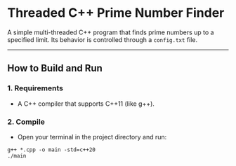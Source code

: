 # Threaded C++ Prime Number Finder

A simple multi-threaded C++ program that finds prime numbers up to a specified limit. Its behavior is controlled through a `config.txt` file.

---

## How to Build and Run

### 1. Requirements
* A C++ compiler that supports C++11 (like g++).

### 2. Compile
* Open your terminal in the project directory and run:
```
g++ *.cpp -o main -std=c++20
./main
```
